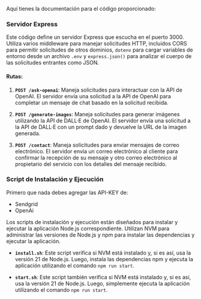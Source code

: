 Aquí tienes la documentación para el código proporcionado:

### Servidor Express

Este código define un servidor Express que escucha en el puerto 3000. Utiliza varios middleware para manejar solicitudes HTTP, incluidos CORS para permitir solicitudes de otros dominios, `dotenv` para cargar variables de entorno desde un archivo `.env` y `express.json()` para analizar el cuerpo de las solicitudes entrantes como JSON.

#### Rutas:

1. **`POST /ask-openai`**: Maneja solicitudes para interactuar con la API de OpenAI. El servidor envía una solicitud a la API de OpenAI para completar un mensaje de chat basado en la solicitud recibida.
   
2. **`POST /generate-images`**: Maneja solicitudes para generar imágenes utilizando la API de DALL·E de OpenAI. El servidor envía una solicitud a la API de DALL·E con un prompt dado y devuelve la URL de la imagen generada.

3. **`POST /contact`**: Maneja solicitudes para enviar mensajes de correo electrónico. El servidor envía un correo electrónico al cliente para confirmar la recepción de su mensaje y otro correo electrónico al propietario del servicio con los detalles del mensaje recibido.

### Script de Instalación y Ejecución

Primero que nada debes agregar las API-KEY de:
- Sendgrid
- OpenAi

Los scripts de instalación y ejecución están diseñados para instalar y ejecutar la aplicación Node.js correspondiente. Utilizan NVM para administrar las versiones de Node.js y npm para instalar las dependencias y ejecutar la aplicación.

- **`install.sh`**: Este script verifica si NVM está instalado y, si es así, usa la versión 21 de Node.js. Luego, instala las dependencias npm y ejecuta la aplicación utilizando el comando `npm run start`.

- **`start.sh`**: Este script también verifica si NVM está instalado y, si es así, usa la versión 21 de Node.js. Luego, simplemente ejecuta la aplicación utilizando el comando `npm run start`.
